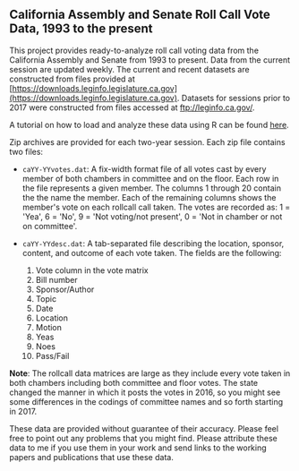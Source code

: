 ## California Assembly and Senate Roll Call Vote Data, 1993 to the present

This project provides ready-to-analyze roll call voting data from the California Assembly and Senate from 1993 to present. Data from the current session are updated weekly. The current and recent datasets are constructed from files provided at [https://downloads.leginfo.legislature.ca.gov](https://downloads.leginfo.legislature.ca.gov).  Datasets for sessions prior to 2017 were constructed from files accessed at ftp://leginfo.ca.gov/.

A tutorial on how to load and analyze these data using R can be found [here](https://htmlpreview.github.io/?https://github.com/JeffreyBLewis/california-rollcall-votes/blob/master/Rmd/california_rollcall_howto.html). 

Zip archives are provided for each two-year session. Each zip file contains two files:

* `caYY-YYvotes.dat`: A fix-width format file of all votes cast by every member of both chambers in committee and on the floor.  Each row in the file represents a given member.  The columns 1 through 20 contain the the name the member.  Each of the remaining columns shows the member's vote on each rollcall call taken.  The votes are recorded as: 1 = 'Yea', 6	= 'No', 9	= 'Not voting/not present', 0	= 'Not in chamber or not on committee'.

* `caYY-YYdesc.dat`: A tab-separated file describing the location, sponsor, content, and outcome of each vote taken. The fields are the following:
  1. Vote column in the vote matrix
  2. Bill number
  3. Sponsor/Author
  4. Topic
  5. Date
  6. Location
  7. Motion
  8. Yeas
  9. Noes
  10.	Pass/Fail

**Note**: The rollcall data matrices are large as they include every vote taken in both chambers including both committee and floor votes. The state changed the manner in which it posts the votes in 2016, so you might see some differences in the codings of committee names and so forth starting in 2017.

These data are provided without guarantee of their accuracy. Please feel free to point out any problems that you might find. Please attribute these data to me if you use them in your work and send links to the working papers and publications that use these data.  
